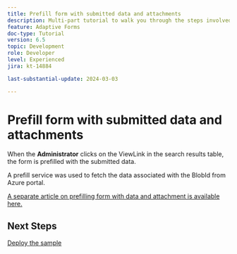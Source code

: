```yaml
---
title: Prefill form with submitted data and attachments
description: Multi-part tutorial to walk you through the steps involved in querying form submissions stored in Azure portal
feature: Adaptive Forms
doc-type: Tutorial
version: 6.5
topic: Development
role: Developer
level: Experienced
jira: kt-14884

last-substantial-update: 2024-03-03

---
```

# Prefill form with submitted data and attachments

When the **Administrator** clicks on the ViewLink in the search results table, the form is prefilled with the submitted data. 

A prefill service was used to fetch the data associated with the BlobId from Azure portal.

[A separate article on prefilling form with data and attachment is available here.](https://experienceleague.adobe.com/docs/experience-manager-learn/forms/prefill-form-with-data-attachments/introduction.html)

## Next Steps

[Deploy the sample](./part5.md)
